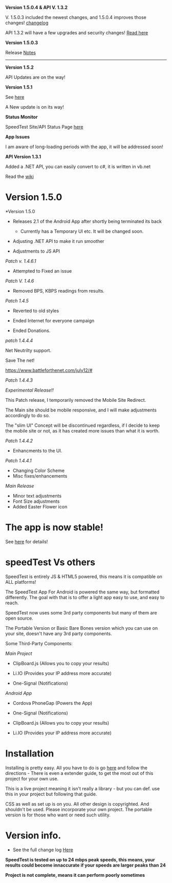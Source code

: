 **Version 1.5.0.4 & API V. 1.3.2**

V. 1.5.0.3 included the newest changes, and 1.5.0.4 improves those changes! [changelog](https://github.com/jdc20181/SpeedTest/wiki/Product-Update-v.-1.5.0.4)

API 1.3.2 will have a few upgrades and security changes! [Read here](https://github.com/jdc20181/SpeedTest/wiki/API-V.-1.3.2)


**Version 1.5.0.3**

Release [Notes](https://github.com/jdc20181/SpeedTest/wiki/Product-Update-V.-1.5.0.3)


________________________
**Version 1.5.2**

API Updates are on the way!



**Version 1.5.1**

See [here](https://github.com/jdc20181/SpeedTest/wiki/Version-1.5.1)

A New update is on its way!



**Status Monitor**

SpeedTest Site/API Status Page [here](http://status.speedtestproject.tk/)





**App Issues**

I am aware of long-loading periods with the app, it will be addressed soon!



**API Version 1.3.1**

Added a .NET API, you can easily convert to c#, it is written in vb.net

Read the [wiki](https://github.com/jdc20181/SpeedTest/wiki/API-Version-1.3.1-Release)




# Version 1.5.0

*Version 1.5.0

- Releases 2.1 of the Android App after shortly being terminated its back
  - Currently has a Temporary UI etc. It will be changed soon. 
  
- Adjusting .NET API to make it run smoother

- Adjustments to JS API


*Patch v. 1.4.6.1*

- Attempted to Fixed an issue 



*Patch V. 1.4.6*

- Removed BPS, KBPS readings from results. 

*Patch 1.4.5* 

- Reverted to old styles 

- Ended Internet for everyone campaign

- Ended Donations. 


*patch 1.4.4.4*

Net Neutrilty support. 

Save The net!

https://www.battleforthenet.com/july12/#


*Patch 1.4.4.3*

*Experimental Release!!*

This Patch release, I temporarily removed the Mobile Site Redirect. 

The Main site should be mobile responsive, and I will make adjustments accordingly to do so. 

The "slim UI" Concept will be discontinued regardless, if I decide to keep the mobile site or not, as it has created more issues than what it is worth. 





*Patch 1.4.4.2*

 - Enhancments to the UI.
 
*Patch 1.4.4.1*

 - Changing Color Scheme
 - Misc fixes/enhancements
 
*Main Release*

 - Minor text adjustments
 - Font Size adjustments
 - Added Easter Flower icon
 
 

  

# The app is now stable!

See [here](https://github.com/jdc20181/SpeedTest/wiki/Android-App-is-now-stable!) for details!



# speedTest Vs others

SpeedTest is entirely JS & HTML5 powered, this means it is compatible on ALL platforms!

The SpeedTest App For Android is powered the same way, but formatted differently. The goal with that is to offer a light app easy to use, and easy to reach. 

SpeedTest now uses some 3rd party components but many of them are open source. 

The Portable Version or Basic Bare Bones version which you can use on your site, doesn't have any 3rd party components. 

Some Third-Party Components:

*Main Project*

  - ClipBoard.js (Allows you to copy your results)
  
  - Li.IO (Provides your IP address more accurate)
  
  - One-Signal (Notifications)
  
 *Android App*
  
   - Cordova PhoneGap (Powers the App)
   
   - One-Signal (Notifications)
   
   - ClipBoard.js (Allows you to copy your results)
   
   - Li.IO (Provides your IP address more accurate)
   
# Installation 

Installing is pretty easy. All you have to do is go [here](https://jdc20181.github.io/SpeedTest/Pages/portable.html) and follow the directions - There is even a extender guide, to get the most out of this project for your own use. 

This is a live project meaning it isn't really a library - but you can def. use this in your project but following that guide. 

CSS as well as set up is on you. All other design is copyrighted. And shouldn't be used. Please incorporate your own project. The portable version is for those who want or need such utility. 
   
# Version info. 

- See the full change log <a href="https://github.com/jdc20181/SpeedTest/wiki/Change-Log">Here</a>

**SpeedTest is tested on up to 24 mbps peak speeds, this means, your results could become innaccurate if your speeds are larger peaks than 24** 

**Project is not complete, means it can perform poorly sometimes**

